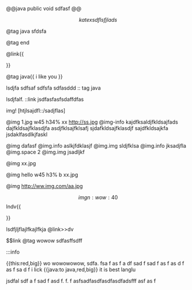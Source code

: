 @@java
public void 
sdfasf
@@


$$katex
sdf
lsfjlads
$$

@tag java
sfdsfa

@tag end


@link{{



}}

@tag java{{
i like you
}}


lsdjfa sdfsaf sdfsfa
sdfasddd :: tag java

lsdjfalf.  ::link jsdfasfasfsdaffdfas

img! [htjlsajdfl::/sadjflas]


@img 1.jpg w45 h34% xx
http://ss.jpg
@img-info 
kajdfksaldjfkldsajfads
dajfkldsajfklasdjfa
asdjfklsajfklsafj
sjdafkldsajfklasdjf
sajdfkldsajkfa
jsdaklfasdlkjfaskl


@img
dafasf
@img.info
aslkjfdklasjf
@img.img
sldjfklsa
@img.info
jksadjfla
@img.space 2
@img.img
jsadljkf




@img xx.jpg

@img hello w45 h3% b
xx.jpg


@img
http://ww.img.com/aa.jpg






$$img n:wo w:40% h:50 f:l>>img.wo @img http://ss.img.com/sss.jpg
$$lndv{{

}}



lsdfjljflajlfkajlfkja  @link>>dv

$$link @tag wowow sdfasffsdff




:::info 



{{this:red,big}} wo wowowowow, sdfa. fsa f as f a df sad f sad f as f as d f as f sa d f
i lick
{{java:to java,red,big}}
it is best langlu 

jsdfal sdf a f sad f asd f. f. f asfsadfasdfasdfasdfadsfff asf as f 
